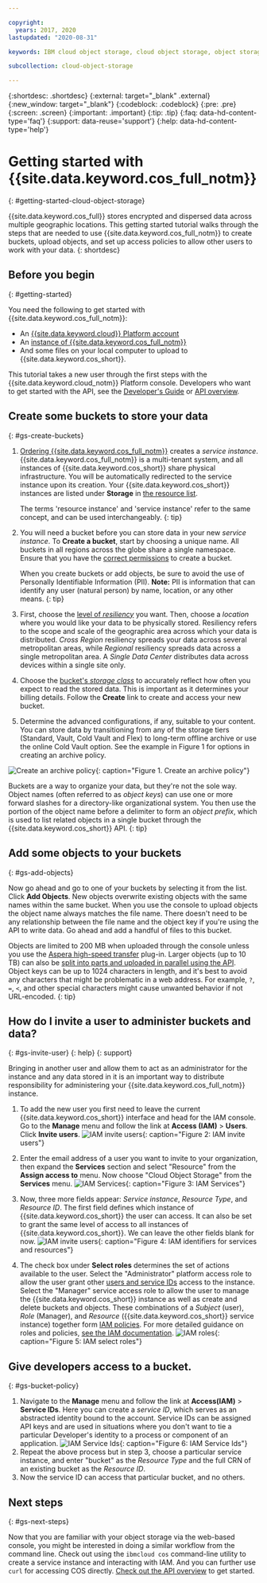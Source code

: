```yaml
---

copyright:
  years: 2017, 2020
lastupdated: "2020-08-31"

keywords: IBM cloud object storage, cloud object storage, object storage, storage

subcollection: cloud-object-storage

---
```

{:shortdesc: .shortdesc}
{:external: target="_blank" .external}
{:new_window: target="_blank"}
{:codeblock: .codeblock}
{:pre: .pre}
{:screen: .screen}
{:important: .important}
{:tip: .tip}
{:faq: data-hd-content-type='faq'}
{:support: data-reuse='support'}
{:help: data-hd-content-type='help'}

# Getting started with {{site.data.keyword.cos_full_notm}}
{: #getting-started-cloud-object-storage}

{{site.data.keyword.cos_full}} stores encrypted and dispersed data across multiple geographic locations. This getting started tutorial walks through the steps that are needed to use {{site.data.keyword.cos_full_notm}} to create buckets, upload objects, and set up access policies to allow other users to work with your data.
{: shortdesc}

## Before you begin
{: #getting-started}

You need the following to get started with {{site.data.keyword.cos_full_notm}}:
  * An [{{site.data.keyword.cloud}} Platform account](https://cloud.ibm.com)
  * An [instance of {{site.data.keyword.cos_full_notm}}](/docs/cloud-object-storage/basics?topic=cloud-object-storage-provision)
  * And some files on your local computer to upload to {{site.data.keyword.cos_short}}.

This tutorial takes a new user through the first steps with the {{site.data.keyword.cloud_notm}} Platform console. Developers who want to get started with the API, see the [Developer's Guide](/docs/cloud-object-storage/basics?topic=cloud-object-storage-gs-dev) or [API overview](/docs/cloud-object-storage/api-reference?topic=cloud-object-storage-compatibility-api).

## Create some buckets to store your data
{: #gs-create-buckets}

1. [Ordering {{site.data.keyword.cos_full_notm}}](/docs/cloud-object-storage/basics?topic=cloud-object-storage-provision) creates a _service instance_. {{site.data.keyword.cos_full_notm}} is a multi-tenant system, and all instances of {{site.data.keyword.cos_short}} share physical infrastructure. You will be automatically redirected to the service instance upon its creation. Your {{site.data.keyword.cos_short}} instances are listed under **Storage** in [the resource list](https://cloud.ibm.com/resources).

   The terms 'resource instance' and 'service instance' refer to the same concept, and can be used interchangeably.
   {: tip}

1. You will need a bucket before you can store data in your new _service instance_. To **Create a bucket**, start by choosing a unique name. All buckets in all regions across the globe share a single namespace. Ensure that you have the [correct permissions](/docs/cloud-object-storage/iam?topic=cloud-object-storage-iam-bucket-permissions) to create a bucket.

   When you create buckets or add objects, be sure to avoid the use of Personally Identifiable Information (PII). **Note:** PII is information that can identify any user (natural person) by name, location, or any other means.
   {: tip}

1. First, choose the [level of _resiliency_](/docs/cloud-object-storage/basics?topic=cloud-object-storage-endpoints) you want. Then, choose a _location_ where you would like your data to be physically stored. Resiliency refers to the scope and scale of the geographic area across which your data is distributed. _Cross Region_ resiliency spreads your data across several metropolitan areas, while _Regional_ resiliency spreads data across a single metropolitan area. A _Single Data Center_ distributes data across devices within a single site only.

1. Choose the [bucket's _storage class_](/docs/cloud-object-storage/basics?topic=cloud-object-storage-classes) to accurately reflect how often you expect to read the stored data. This is important as it determines your billing details. Follow the **Create** link to create and access your new bucket.

1. Determine the advanced configurations, if any, suitable to your content. You can store data by transitioning from any of the storage tiers (Standard, Vault, Cold Vault and Flex) to long-term offline archive or use the online Cold Vault option. See the example in Figure 1 for options in creating an archive policy.

![Create an archive policy](https://s3.us.cloud-object-storage.appdomain.cloud/docs-resources/bucket-create-ui-archive-rule.jpg){: caption="Figure 1. Create an archive policy"}

Buckets are a way to organize your data, but they're not the sole way. Object names (often referred to as _object keys_) can use one or more forward slashes for a directory-like organizational system. You then use the portion of the object name before a delimiter to form an _object prefix_, which is used to list related objects in a single bucket through the {{site.data.keyword.cos_short}} API.
{: tip}

## Add some objects to your buckets
{: #gs-add-objects}

Now go ahead and go to one of your buckets by selecting it from the list. Click **Add Objects**. New objects overwrite existing objects with the same names within the same bucket. When you use the console to upload objects the object name always matches the file name. There doesn't need to be any relationship between the file name and the object key if you're using the API to write data. Go ahead and add a handful of files to this bucket.

Objects are limited to 200 MB when uploaded through the console unless you use the [Aspera high-speed transfer](/docs/cloud-object-storage/basics?topic=cloud-object-storage-upload) plug-in. Larger objects (up to 10 TB) can also be [split into parts and uploaded in parallel using the API](/docs/cloud-object-storage/basics?topic=cloud-object-storage-large-objects). Object keys can be up to 1024 characters in length, and it's best to avoid any characters that might be problematic in a web address. For example, `?`, `=`, `<`, and other special characters might cause unwanted behavior if not URL-encoded.
{: tip}

## How do I invite a user to administer buckets and data?
{: #gs-invite-user}
{: help}
{: support}

Bringing in another user and allow them to act as an administrator for the instance and any data stored in it is an important way to distribute responsibility for administering your {{site.data.keyword.cos_full_notm}} instance.

1. To add the new user you first need to leave the current {{site.data.keyword.cos_short}} interface and head for the IAM console. Go to the **Manage** menu and follow the link at **Access (IAM)** > **Users**. Click **Invite users**.
   ![IAM invite users](https://s3.us.cloud-object-storage.appdomain.cloud/docs-resources/console_iam_invitebtn.png){: caption="Figure 2: IAM invite users"}
   
1. Enter the email address of a user you want to invite to your organization, then expand the **Services** section and select "Resource" from the **Assign access to** menu. Now choose "Cloud Object Storage" from the **Services** menu.
   ![IAM Services](https://s3.us.cloud-object-storage.appdomain.cloud/docs-resources/console_iam_services.png){: caption="Figure 3: IAM Services"}
   
1. Now, three more fields appear: _Service instance_, _Resource Type_, and _Resource ID_. The first field defines which instance of {{site.data.keyword.cos_short}} the user can access. It can also be set to grant the same level of access to all instances of {{site.data.keyword.cos_short}}. We can leave the other fields blank for now.
   ![IAM invite users](https://s3.us.cloud-object-storage.appdomain.cloud/docs-resources/console_iam_servicesdropdowns.png){: caption="Figure 4: IAM identifiers for services and resources"}
   
1. The check box under **Select roles** determines the set of actions available to the user. Select the "Administrator" platform access role to allow the user grant other [users and service IDs](/docs/cloud-object-storage/iam?topic=cloud-object-storage-iam-overview) access to the instance. Select the "Manager" service access role to allow the user to manage the {{site.data.keyword.cos_short}} instance as well as create and delete buckets and objects. These combinations of a _Subject_ (user), _Role_ (Manager), and _Resource_ ({{site.data.keyword.cos_short}} service instance) together form [IAM policies](/docs/cloud-object-storage/iam?topic=cloud-object-storage-iam-overview). For more detailed guidance on roles and policies, [see the IAM documentation](/docs/account?topic=account-userroles).
   ![IAM roles](https://s3.us.cloud-object-storage.appdomain.cloud/docs-resources/console_iam_roles.png){: caption="Figure 5: IAM select roles"}


## Give developers access to a bucket.
{: #gs-bucket-policy}

  1. Navigate to the **Manage** menu and follow the link at **Access(IAM)** > **Service IDs**.  Here you can create a _service ID_, which serves as an abstracted identity bound to the account. Service IDs can be assigned API keys and are used in situations where you don't want to tie a particular Developer's identity to a process or component of an application.
	![IAM Service Ids](https://s3.us.cloud-object-storage.appdomain.cloud/docs-resources/console_iam_serviceid.png){: caption="Figure 6: IAM Service Ids"}
  2. Repeat the above process but in step 3, choose a particular service instance, and enter "bucket" as the _Resource Type_ and the full CRN of an existing bucket as the _Resource ID_.
  3. Now the service ID can access that particular bucket, and no others.

## Next steps
{: #gs-next-steps}

Now that you are familiar with your object storage via the web-based console, you might be interested in doing a similar workflow from the command line. Check out using the `ibmcloud cos` command-line utility to create a service instance and interacting with IAM. And you can further use `curl` for accessing COS directly. [Check out the API overview](/docs/cloud-object-storage/api-reference?topic=cloud-object-storage-compatibility-api) to get started.
